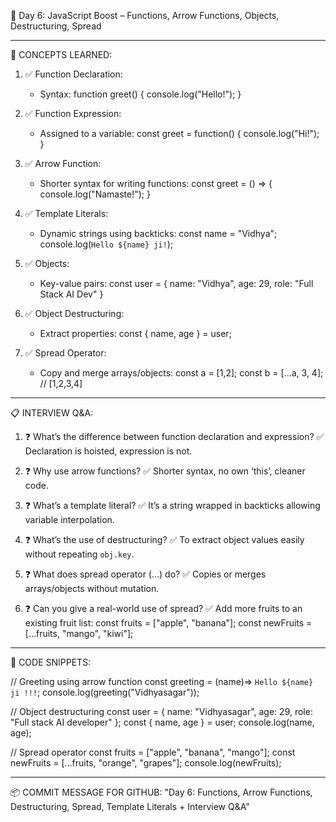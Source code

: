 📅 Day 6: JavaScript Boost – Functions, Arrow Functions, Objects, Destructuring, Spread

---

🧠 CONCEPTS LEARNED:

1. ✅ Function Declaration:
   - Syntax:
     function greet() {
       console.log("Hello!");
     }

2. ✅ Function Expression:
   - Assigned to a variable:
     const greet = function() {
       console.log("Hi!");
     }

3. ✅ Arrow Function:
   - Shorter syntax for writing functions:
     const greet = () => {
       console.log("Namaste!");
     }

4. ✅ Template Literals:
   - Dynamic strings using backticks:
     const name = "Vidhya";
     console.log(`Hello ${name} ji!`);

5. ✅ Objects:
   - Key-value pairs:
     const user = {
       name: "Vidhya",
       age: 29,
       role: "Full Stack AI Dev"
     }

6. ✅ Object Destructuring:
   - Extract properties:
     const { name, age } = user;

7. ✅ Spread Operator:
   - Copy and merge arrays/objects:
     const a = [1,2];
     const b = [...a, 3, 4]; // [1,2,3,4]

---

📋 INTERVIEW Q&A:

1. ❓ What’s the difference between function declaration and expression?
   ✅ Declaration is hoisted, expression is not.

2. ❓ Why use arrow functions?
   ✅ Shorter syntax, no own ‘this’, cleaner code.

3. ❓ What’s a template literal?
   ✅ It’s a string wrapped in backticks allowing variable interpolation.

4. ❓ What’s the use of destructuring?
   ✅ To extract object values easily without repeating `obj.key`.

5. ❓ What does spread operator (...) do?
   ✅ Copies or merges arrays/objects without mutation.

6. ❓ Can you give a real-world use of spread?
   ✅ Add more fruits to an existing fruit list:
       const fruits = ["apple", "banana"];
       const newFruits = [...fruits, "mango", "kiwi"];

---

🧪 CODE SNIPPETS:

// Greeting using arrow function
const greeting = (name)=> `Hello ${name} ji !!!`;
console.log(greeting("Vidhyasagar"));

// Object destructuring
const user = { name: "Vidhyasagar", age: 29, role: "Full stack AI developer" };
const { name, age } = user;
console.log(name, age);

// Spread operator
const fruits = ["apple", "banana", "mango"];
const newFruits = [...fruits, "orange", "grapes"];
console.log(newFruits);

---

📦 COMMIT MESSAGE FOR GITHUB:
"Day 6: Functions, Arrow Functions, Destructuring, Spread, Template Literals + Interview Q&A"

